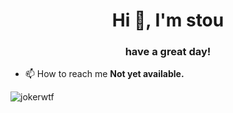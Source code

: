 <h1 align="center">Hi 👋, I'm stou</h1>
<h3 align="center">have a great day!</h3>

- 📫 How to reach me **Not yet available.**


<p align="center">


<p><img align="center" src="https://github-readme-stats.vercel.app/api/top-langs?username=jokerwtf&show_icons=true&locale=en&layout=compact" alt="jokerwtf" /></p>
